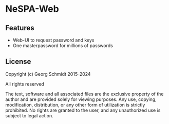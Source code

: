# NeSPA-Web

## Features

- Web-UI to request password and keys
- One masterpassword for millions of passwords

## License

Copyright (c) Georg Schmidt 2015-2024

All rights reserved

The text, software and all associated files are the exclusive property of the author and are provided solely for viewing purposes. Any use, copying, modification, distribution, or any other form of utilization is strictly prohibited. No rights are granted to the user, and any unauthorized use is subject to legal action.

